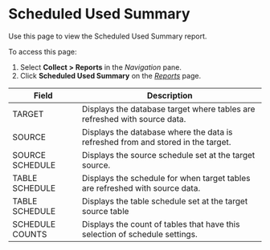 # Scheduled Used Summary

<div class="use">

Use this page to view the Scheduled Used Summary report.

</div>

To access this page:

1.  Select <span style="font-weight: bold;">Collect \> Reports</span> in
    the <span style="font-style: italic;">Navigation</span> pane.
2.  Click <span style="font-weight: bold;">Scheduled Used Summary</span>
    on the *[Reports](Reports.htm)*
page.

| Field           | Description                                                                      |
| --------------- | -------------------------------------------------------------------------------- |
| TARGET          | Displays the database target where tables are refreshed with source data.        |
| SOURCE          | Displays the database where the data is refreshed from and stored in the target. |
| SOURCE SCHEDULE | Displays the source schedule set at the target source.                           |
| TABLE SCHEDULE  | Displays the schedule for when target tables are refreshed with source data.     |
| TABLE SCHEDULE  | Displays the table schedule set at the target source table                       |
| SCHEDULE COUNTS | Displays the count of tables that have this selection of schedule settings.      |

